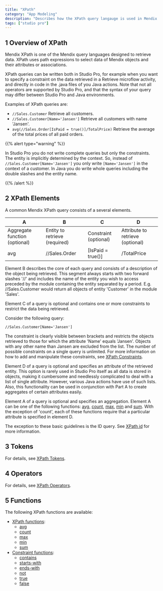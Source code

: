 ```yaml
---
title: "XPath"
category: "App Modeling"
description: "Describes how the XPath query langauge is used in Mendix by presenting functions and examples."
tags: ["studio pro"]
---
```


## 1 Overview of XPath

Mendix XPath is one of the Mendix query languages designed to retrieve data. XPath uses path expressions to select data of Mendix objects and their attributes or associations.

XPath queries can be written both in Studio Pro, for example when you want to specify a constraint on the data retrieved in a Retrieve microflow activity, and directly in code in the .java files of you Java actions. Note that not all operators are supported by Studio Pro, and that the syntax of your query may differ between Studio Pro and Java environments.

Examples of XPath queries are:

*   `//Sales.Customer`
    Retrieve all customers.
*   `//Sales.Customer[Name='Jansen']`
    Retrieve all customers with name 'Jansen'.
*   `avg(//Sales.Order[IsPaid = true()]/TotalPrice)`
    Retrieve the average of the total prices of all paid orders.

{{% alert type="warning" %}}

In Studio Pro you do not write complete queries but only the constraints. The entity is implicitly determined by the context. So, instead of `//Sales.Customer[Name='Jansen']` you only write `[Name='Jansen']` in the context of a customer. In Java you do write whole queries including the double slashes and the entity name.

{{% /alert %}}

## 2 XPath Elements

A common Mendix XPath query consists of a several elements.

| A | B | C | D |
| --- | --- | --- | --- |
| Aggregate function (optional) | Entity to retrieve (required) | Constraint (optional) | Attribute to retrieve (optional) |
| avg | //Sales.Order | [IsPaid = true()] | /TotalPrice |

Element B describes the core of each query and consists of a description of the object being retrieved. This segment always starts with two forward slashes '//' and includes the name of the entity you wish to access preceded by the module containing the entity separated by a period. E.g. //Sales.Customer would return all objects of entity 'Customer' in the module 'Sales'.

Element C of a query is optional and contains one or more constraints to restrict the data being retrieved.

Consider the following query:

`//Sales.Customer[Name='Jansen']`

The constraint is clearly visible between brackets and restricts the objects retrieved to those for which the attribute 'Name' equals 'Jansen'. Objects with any other name than Jansen are excluded from the list.
The number of possible constraints on a single query is unlimited. For more information on how to add and manipulate these constraints, see [XPath Constraints](xpath-constraints).

Element D of a query is optional and specifies an attribute of the retrieved entity. This option is rarely used in Studio Pro itself as all data is stored in objects, making it cumbersome and needlessly complicated to deal with a list of single attribute. However, various Java actions have use of such lists. Also, this functionality can be used in conjunction with Part A to create aggregates of certain attributes easily.

Element A of a query is optional and specifies an aggregation. Element A can be one of the following functions: [avg](xpath-avg), [count](xpath-count), [max](xpath-max), [min](xpath-min) and [sum](xpath-sum). With the exception of 'count', each of these functions require that a particular attribute is specified in element D.

The exception to these basic guidelines is the ID query. See [XPath id](xpath-id) for more information.

## 3 Tokens

For details, see [XPath Tokens](xpath-tokens).

## 4 Operators

For details, see [XPath Operators](xpath-operators).

## 5 Functions

The following XPath functions are available:

* [XPath functions](xpath-query-functions):
	* [avg](xpath-avg)
	* [count](xpath-count)
	* [max](xpath-max)
	* [min](xpath-min)
	* [sum](xpath-sum)
* [Constraint functions](xpath-constraint-functions):
	* [contains](xpath-contains)
	* [starts-with](xpath-starts-with)
	* [ends-with](xpath-ends-with)
	* [not](xpath-not)
	* [true](xpath-true)
	* [false](xpath-false)
